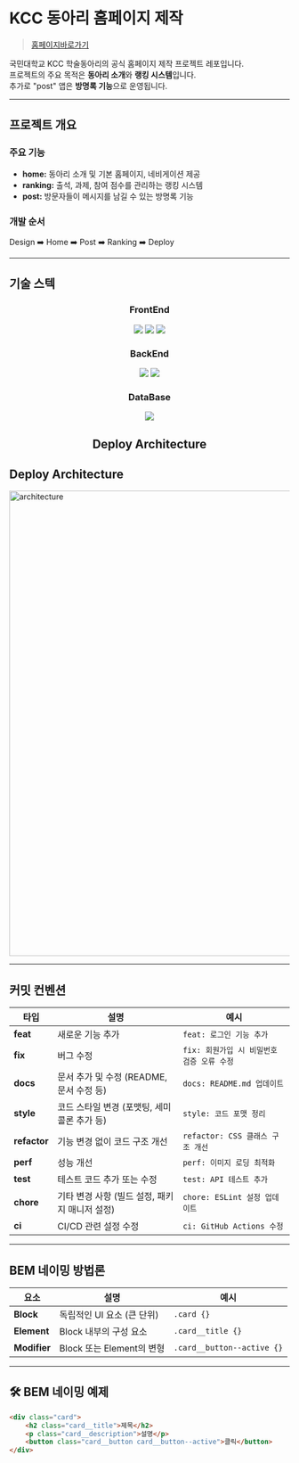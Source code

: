 # KCC 동아리 홈페이지 제작

> [홈페이지바로가기](http://kcc-kmu.site/)

국민대학교 KCC 학술동아리의 공식 홈페이지 제작 프로젝트 레포입니다.  
프로젝트의 주요 목적은 **동아리 소개**와 **랭킹 시스템**입니다.  
추가로 "post" 앱은 **방명록 기능**으로 운영됩니다.

---

## 프로젝트 개요

### 주요 기능
- **home:** 동아리 소개 및 기본 홈페이지, 네비게이션 제공
- **ranking:** 출석, 과제, 참여 점수를 관리하는 랭킹 시스템
- **post:** 방문자들이 메시지를 남길 수 있는 방명록 기능

### 개발 순서
Design ➡️ Home ➡️ Post ➡️ Ranking ➡️ Deploy

---

## 기술 스텍

<div align="center">

### FrontEnd  
<img src="https://img.shields.io/badge/HTML5-E34F26?style=for-the-badge&logo=html5&logoColor=white" />
<img src="https://img.shields.io/badge/CSS3-1572B6?style=for-the-badge&logo=css3&logoColor=white" />
<img src="https://img.shields.io/badge/JavaScript-F7DF1E?style=for-the-badge&logo=javascript&logoColor=black" />

### BackEnd
<img src="https://img.shields.io/badge/Python-3776AB?style=for-the-badge&logo=python&logoColor=white" />
<img src="https://img.shields.io/badge/Django-092E20?style=for-the-badge&logo=django&logoColor=white" />

### DataBase  
<img src="https://img.shields.io/badge/SQLite-003B57?style=for-the-badge&logo=sqlite&logoColor=white" />

## Deploy Architecture

</div>

## Deploy Architecture
<img width="835" alt="architecture" src="https://github.com/user-attachments/assets/bd375239-e97b-44c1-ad4d-48a1ef828e80" />


---

## 커밋 컨벤션

| **타입**   | **설명**                                           | **예시** |
|------------|--------------------------------------------------|----------|
| **feat**   | 새로운 기능 추가                                 | `feat: 로그인 기능 추가` |
| **fix**    | 버그 수정                                       | `fix: 회원가입 시 비밀번호 검증 오류 수정` |
| **docs**   | 문서 추가 및 수정 (README, 문서 수정 등)        | `docs: README.md 업데이트` |
| **style**  | 코드 스타일 변경 (포맷팅, 세미콜론 추가 등)    | `style: 코드 포맷 정리` |
| **refactor** | 기능 변경 없이 코드 구조 개선                 | `refactor: CSS 클래스 구조 개선` |
| **perf**   | 성능 개선                                       | `perf: 이미지 로딩 최적화` |
| **test**   | 테스트 코드 추가 또는 수정                      | `test: API 테스트 추가` |
| **chore**  | 기타 변경 사항 (빌드 설정, 패키지 매니저 설정) | `chore: ESLint 설정 업데이트` |
| **ci**     | CI/CD 관련 설정 수정                            | `ci: GitHub Actions 수정` |

---

## BEM 네이밍 방법론

| **요소**   | **설명**                                           | **예시** |
|------------|--------------------------------------------------|----------|
| **Block**  | 독립적인 UI 요소 (큰 단위)                        | `.card {}` |
| **Element** | Block 내부의 구성 요소                           | `.card__title {}` |
| **Modifier** | Block 또는 Element의 변형                        | `.card__button--active {}` |

---

## 🛠 BEM 네이밍 예제

```html
<div class="card">
    <h2 class="card__title">제목</h2>
    <p class="card__description">설명</p>
    <button class="card__button card__button--active">클릭</button>
</div>

